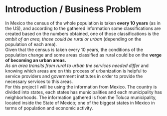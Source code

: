 # Introduction / Business Problem
In Mexico the census of the whole population is taken **every 10 years** (as in the US), and according to the gathered information some classifications
are created based on the numbers obtained, one of those classifications is the *ambit of an area, those could be rural or urban* (depending on the
population of each area).
<br>
Given that the census is taken every 10 years, the conditions of the population change and some areas classified as rural could be on the **verge
of becoming an urban areas.**
<br>
*As an area transits from rural to urban the services needed differ* and knowing which areas are on this process of urbanization is helpful to
service providers and government institutes in order to provide the necessary services to this areas.
<br>
For this project I will be using the information from Mexico. The country is divided into states, each states has municipalities and each municipality
has neighborhoods. The information gathered is from the Toluca municipality, located inside the State of Mexico; one of the biggest states in Mexico in terms
of population and economic activity.
<br>
